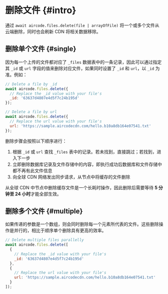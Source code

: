 # 删除文件 {#intro}

通过 `await aircode.files.delete(file | arrayOfFile)` 将一个或多个文件从云端删除，同时也会刷新 CDN 将相关数据移除。

## 删除单个文件 {#single}

因为每一个上传的文件都对应了 `_files` 数据表中的一条记录，因此可以通过指定其 `_id` 或 `url` 字段的值来删除对应文件，如果同时设置了 `_id` 和 `url`，以 `_id` 为准。例如：

```js
// Delete a file by _id
await aircode.files.delete({
  // Replace the _id value with your file's
  _id: '63637d4807e4d5f7c24b195d'
});

// Delete a file by url
await aircode.files.delete({
  // Replace the url value with your file's
  url: 'https://sample.aircodecdn.com/hello.b10a8db164e07541.txt'
});
```

删除步骤会按照以下顺序进行：

1. 根据 `_id` 或 `url` 查找 `_files` 表中的记录。若未找到，直接跳过；若找到，进入下一步
2. 立即删除数据库记录及文件存储中的内容，即执行成功后数据库和文件存储中都不再有此文件信息
3. 向全球 CDN 网络发出同步请求，从节点中将缓存的文件删除

从全球 CDN 中节点中删除缓存文件是一个长耗时操作，因此删除后需要等待 **5 分钟至 24 小时**才能全部生效。

## 删除多个文件 {#multiple}

如果传递的参数是一个数组，则会同时删除每一个元素所代表的文件。这些删除操作是并行的，相比于顺序单个删除具有更高的效率。

```js
// Delete multiple files parallelly
await aircode.files.delete([
  {
    // Replace the _id value with your file's
    _id: '63637d4807e4d5f7c24b195d'
  },
  {
    // Replace the url value with your file's
    url: 'https://sample.aircodecdn.com/hello.b10a8db164e07541.txt'
  }
]);
```


